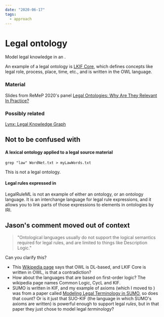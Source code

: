```yaml
---
date: "2020-06-17"
tags:
  - approach
---
```


# Legal ontology

Model legal knowledge in an <ontology>.

An example of a legal ontology is
[LKIF Core](https://github.com/RinkeHoekstra/lkif-core), which defines concepts like legal role, process, place, time, etc., and is written in the OWL language.

### Material
Slides from ReMeP 2020's panel [Legal Ontologies: Why Are They Relevant In Practice?](https://www.remep.net/materials-2020/)

### Possibly related
[Lynx: Legal Knowledge Graph](http://www.lynx-project.eu/)


## Not to be confused with

#### A lexical ontology applied to a legal source material

`grep "law" WordNet.txt > myLawWords.txt`

This is not a legal ontology.


#### Legal rules expressed in <legalruleml>
LegalRuleML is not an example of either an ontology, or an ontology language. It is an interchange language for legal rule expressions, and it allows you to link parts of those expressions to elements in ontologies by IRI.

## Jason's comment moved out of context

> "Ontological languages usually do not support the logical semantics required for legal rules, and are limited to things like Description Logic."

Can you clarify this?

* This [Wikipedia page](https://en.wikipedia.org/wiki/Ontology_language#Classification_by_structure_(logic_type)) says that OWL is DL-based, and LKIF Core is written in OWL, is that a contradiction?
* How about the languages that are based on first-order logic? The wikipedia page names Common Logic, CycL and KIF.
* SUMO is written in KIF, and my example of axioms (which I moved to <ontology>) was from a paper called [Modeling Legal Terminology in SUMO](https://www.researchgate.net/publication/338937692_Modeling_Legal_Terminology_in_SUMO), so does that count? Or is it just that SUO-KIF (the language in which SUMO's axioms are written) is powerful enough to support legal _rules_, but in that paper they just chose to model legal _terminology_?
